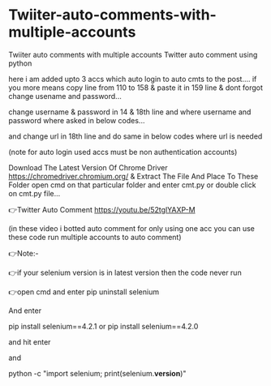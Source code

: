 # Twiiter-auto-comments-with-multiple-accounts
Twiiter auto comments with multiple accounts
Twitter auto comment using python

here i am added upto 3 accs which auto login to auto cmts to the post....
if you more means copy line from 110 to 158 & paste it in 159 line & dont forgot change usename and password...

change username & password in 14 & 18th line and where username and password where asked in below codes...

and change url in 18th line and do same in below codes where url is needed

(note for auto login used accs must be non authentication accounts)

Download The Latest Version Of Chrome Driver https://chromedriver.chromium.org/ & Extract The File And Place To These Folder open cmd  on that particular folder and enter cmt.py or double click on cmt.py file...

👉Twitter Auto Comment https://youtu.be/52tglYAXP-M

(in these video i botted auto comment for only using one acc you can use these code run multiple accounts to auto comment)

👉Note:-

👉if your selenium version is in latest version then 
the code never run 

👉open cmd and enter pip uninstall selenium

And enter 

pip install selenium==4.2.1
or
pip install selenium==4.2.0

and hit enter 

and 

python -c "import selenium; print(selenium.__version__)"
<to check the current version of selenium>
